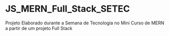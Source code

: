 # JS_MERN_Full_Stack_SETEC
Projeto Elaborado durante a Semana de Tecnologia no Mini Curso de MERN a partir de um projeto Full Stack

